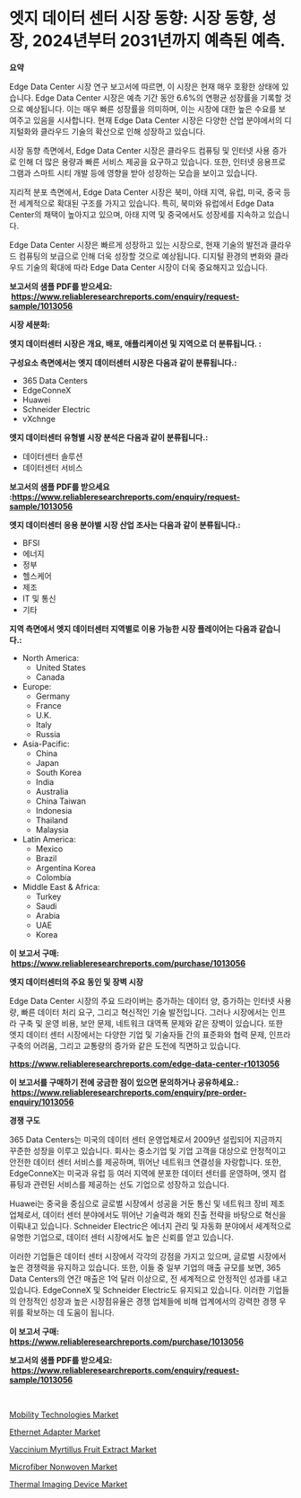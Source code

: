 <p><h1>엣지 데이터 센터 시장 동향: 시장 동향, 성장, 2024년부터 2031년까지 예측된 예측.</h1></p><p><strong>요약</strong></p>
<p><p>Edge Data Center 시장 연구 보고서에 따르면, 이 시장은 현재 매우 호황한 상태에 있습니다. Edge Data Center 시장은 예측 기간 동안 6.6%의 연평균 성장률을 기록할 것으로 예상됩니다. 이는 매우 빠른 성장률을 의미하며, 이는 시장에 대한 높은 수요를 보여주고 있음을 시사합니다. 현재 Edge Data Center 시장은 다양한 산업 분야에서의 디지털화와 클라우드 기술의 확산으로 인해 성장하고 있습니다.</p><p>시장 동향 측면에서, Edge Data Center 시장은 클라우드 컴퓨팅 및 인터넷 사용 증가로 인해 더 많은 용량과 빠른 서비스 제공을 요구하고 있습니다. 또한, 인터넷 응용프로그램과 스마트 시티 개발 등에 영향을 받아 성장하는 모습을 보이고 있습니다.</p><p>지리적 분포 측면에서, Edge Data Center 시장은 북미, 아태 지역, 유럽, 미국, 중국 등 전 세계적으로 확대된 구조를 가지고 있습니다. 특히, 북미와 유럽에서 Edge Data Center의 채택이 높아지고 있으며, 아태 지역 및 중국에서도 성장세를 지속하고 있습니다.</p><p>Edge Data Center 시장은 빠르게 성장하고 있는 시장으로, 현재 기술의 발전과 클라우드 컴퓨팅의 보급으로 인해 더욱 성장할 것으로 예상됩니다. 디지털 환경의 변화와 클라우드 기술의 확대에 따라 Edge Data Center 시장이 더욱 중요해지고 있습니다.</p></p>
<p><strong>보고서의 샘플 PDF를 받으세요: &nbsp;<a href="https://www.reliableresearchreports.com/enquiry/request-sample/1013056">https://www.reliableresearchreports.com/enquiry/request-sample/1013056</a></strong></p>
<p><strong>시장 세분화:</strong></p>
<p><strong> 엣지 데이터센터 시장은 개요, 배포, 애플리케이션 및 지역으로 더 분류됩니다. :</strong></p>
<p><strong>구성요소 측면에서는 엣지 데이터센터 시장은 다음과 같이 분류됩니다.:</strong></p>
<p><ul><li>365 Data Centers</li><li>EdgeConneX</li><li>Huawei</li><li>Schneider Electric</li><li>vXchnge</li></ul></p>
<p><strong> 엣지 데이터센터 유형별 시장 분석은 다음과 같이 분류됩니다.:</strong></p>
<p><ul><li>데이터센터 솔루션</li><li>데이터센터 서비스</li></ul></p>
<p><strong>보고서의 샘플 PDF를 받으세요 :<a href="https://www.reliableresearchreports.com/enquiry/request-sample/1013056">https://www.reliableresearchreports.com/enquiry/request-sample/1013056</a></strong></p>
<p><strong> 엣지 데이터센터 응용 분야별 시장 산업 조사는 다음과 같이 분류됩니다.:</strong></p>
<p><ul><li>BFSI</li><li>에너지</li><li>정부</li><li>헬스케어</li><li>제조</li><li>IT 및 통신</li><li>기타</li></ul></p>
<p><strong>지역 측면에서 엣지 데이터센터 지역별로 이용 가능한 시장 플레이어는 다음과 같습니다.:</strong></p>
<p><ul>
    <li>
        North America:
        <ul>
            <li>United States</li>
            <li>Canada</li>
        </ul>
    </li>
    <li>
        Europe:
        <ul>
            <li>Germany</li>
            <li>France</li>
            <li>U.K.</li>
            <li>Italy</li>
            <li>Russia</li>
        </ul>
    </li>
    <li>
        Asia-Pacific:
        <ul>
            <li>China</li>
            <li>Japan</li>
            <li>South Korea</li>
            <li>India</li>
            <li>Australia</li>
            <li>China Taiwan</li>
            <li>Indonesia</li>
            <li>Thailand</li>
            <li>Malaysia</li>
        </ul>
    </li>
    <li>
        Latin America:
        <ul>
            <li>Mexico</li>
            <li>Brazil</li>
            <li>Argentina Korea</li>
            <li>Colombia</li>
        </ul>
    </li>
    <li>
        Middle East & Africa:
        <ul>
            <li>Turkey</li>
            <li>Saudi</li>
            <li>Arabia</li>
            <li>UAE</li>
            <li>Korea</li>
        </ul>
    </li>
    </ul></p>
<p><strong>이 보고서 구매: &nbsp;<a href="https://www.reliableresearchreports.com/purchase/1013056">https://www.reliableresearchreports.com/purchase/1013056</a></strong></p>
<p><strong>엣지 데이터센터의 주요 동인 및 장벽 시장</strong></p>
<p><p>Edge Data Center 시장의 주요 드라이버는 증가하는 데이터 양, 증가하는 인터넷 사용량, 빠른 데이터 처리 요구, 그리고 혁신적인 기술 발전입니다. 그러나 시장에서는 인프라 구축 및 운영 비용, 보안 문제, 네트워크 대역폭 문제와 같은 장벽이 있습니다. 또한 엣지 데이터 센터 시장에서는 다양한 기업 및 기술자들 간의 표준화와 협력 문제, 인프라 구축의 어려움, 그리고 교통량의 증가와 같은 도전에 직면하고 있습니다.</p></p>
<p><strong><a href="https://www.reliableresearchreports.com/edge-data-center-r1013056">https://www.reliableresearchreports.com/edge-data-center-r1013056</a></strong></p>
<p><strong>이 보고서를 구매하기 전에 궁금한 점이 있으면 문의하거나 공유하세요.: &nbsp;<a href="https://www.reliableresearchreports.com/enquiry/pre-order-enquiry/1013056">https://www.reliableresearchreports.com/enquiry/pre-order-enquiry/1013056</a></strong></p>
<p><strong>경쟁 구도</strong></p>
<p><p>365 Data Centers는 미국의 데이터 센터 운영업체로서 2009년 설립되어 지금까지 꾸준한 성장을 이루고 있습니다. 회사는 중소기업 및 기업 고객을 대상으로 안정적이고 안전한 데이터 센터 서비스를 제공하며, 뛰어난 네트워크 연결성을 자랑합니다. 또한, EdgeConneX는 미국과 유럽 등 여러 지역에 분포한 데이터 센터를 운영하며, 엣지 컴퓨팅과 관련된 서비스를 제공하는 선도 기업으로 성장하고 있습니다.</p><p>Huawei는 중국을 중심으로 글로벌 시장에서 성공을 거둔 통신 및 네트워크 장비 제조업체로서, 데이터 센터 분야에서도 뛰어난 기술력과 해외 진출 전략을 바탕으로 혁신을 이뤄내고 있습니다. Schneider Electric은 에너지 관리 및 자동화 분야에서 세계적으로 유명한 기업으로, 데이터 센터 시장에서도 높은 신뢰를 얻고 있습니다.</p><p>이러한 기업들은 데이터 센터 시장에서 각각의 강점을 가지고 있으며, 글로벌 시장에서 높은 경쟁력을 유지하고 있습니다. 또한, 이들 중 일부 기업의 매출 규모를 보면, 365 Data Centers의 연간 매출은 1억 달러 이상으로, 전 세계적으로 안정적인 성과를 내고 있습니다. EdgeConneX 및 Schneider Electric도 유지되고 있습니다. 이러한 기업들의 안정적인 성장과 높은 시장점유율은 경쟁 업체들에 비해 업계에서의 강력한 경쟁 우위를 확보하는 데 도움이 됩니다.</p></p>
<p><strong>이 보고서 구매: &nbsp; <a href="https://www.reliableresearchreports.com/purchase/1013056">https://www.reliableresearchreports.com/purchase/1013056</a></strong></p>
<p><strong>보고서의 샘플 PDF를 받으세요: &nbsp;<a href="https://www.reliableresearchreports.com/enquiry/request-sample/1013056">https://www.reliableresearchreports.com/enquiry/request-sample/1013056</a></strong><strong></strong></p>
<p>&nbsp;</p>
<p><p><a href="https://chivalrous-flock-a86.notion.site/Decoding-Mobility-Technologies-Market-Metrics-Market-Share-Trends-and-Growth-Patterns-5bc36e3746c644e4b982f8312fbe1b15">Mobility Technologies Market</a></p><p><a href="https://faithful-glue-af3.notion.site/Decoding-Ethernet-Adapter-Market-Metrics-Market-Share-Trends-and-Growth-Patterns-84159b17f71346e9865cb826b69025f9">Ethernet Adapter Market</a></p><p><a href="https://issuu.com/reportprime-2/docs/vaccinium-myrtillus-fruit-extract-market-size-2030">Vaccinium Myrtillus Fruit Extract Market</a></p><p><a href="https://issuu.com/reportprime-2/docs/microfiber-nonwoven-market-size-2030.pptx">Microfiber Nonwoven Market</a></p><p><a href="https://github.com/rahu1506/Market-Research-Report-List-4/blob/main/thermal-imaging-device-market.md">Thermal Imaging Device Market</a></p></p>